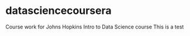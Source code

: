 datasciencecoursera
===================

Course work for Johns Hopkins Intro to Data Science course
This is a test
